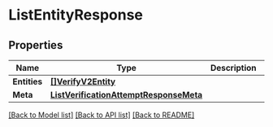 # ListEntityResponse

## Properties

Name | Type | Description | Notes
------------ | ------------- | ------------- | -------------
**Entities** | [**[]VerifyV2Entity**](VerifyV2Entity.md) |  |[optional] 
**Meta** | [**ListVerificationAttemptResponseMeta**](ListVerificationAttemptResponseMeta.md) |  |[optional] 

[[Back to Model list]](../README.md#documentation-for-models) [[Back to API list]](../README.md#documentation-for-api-endpoints) [[Back to README]](../README.md)


